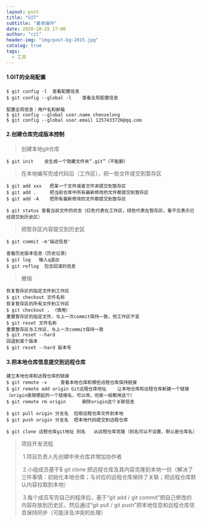 ```yaml
---
layout: post
title: "GIT"
subtitle: "基本操作"
date: 2020-10-25 17:00
author: "czl"
header-img: "img/post-bg-2015.jpg"
catalog: true
tags:
  - 工具
---
```


#### 1.GIT的全局配置

```shell
$ git config -l  查看配置信息
$ git config --global -l	查看全局配置信息

配置全局信息：用户名和邮箱
$ git config --global user.name chenzelong
$ git config --global user.email 1257433726@qq.com
```

#### 2.创建仓库完成版本控制

> 创建本地git仓库

``` shell
$ git init    会生成一个隐藏文件夹“.git”（不能删）
```

> 在本地编写完成代码后（工作区），把一些文件提交到暂存区

```shell
$ git add xxx 	把某一个文件或者文件夹提交到暂存区
$ git add . 	把当前仓库中所有最新修改的文件都提交到暂存区
$ git add -A	把所有最新修改的文件都提交到暂存区

$ git status 查看当前文件的状态（红色代表在工作区，绿色代表在暂存区，看不见表示已经提交到历史区）
```

> 把暂存区内容提交到历史区

```shell
$ git commit -m'描述信息'

查看历史版本信息（历史记录）
$ git log   输入q退出
$ git reflog  包含回滚的信息
```

>撤销

```shell
恢复暂存区的指定文件到工作区
$ git checkout 文件名称
恢复暂存区的所有文件到工作区
$ git checkout . （慎用）
重置暂存区的指定文件，与上一次commit保持一致，但工作区不变
$ git reset 文件名称
重置暂存区与工作区，与上一次commit保持一致
$ git reset --hard
回退到某个版本
$ git reset --hard 版本号
```



#### 3.把本地仓库信息提交到远程仓库

```shell
建立本地仓库和远程仓库的链接
$ git remote -v 	查看本地仓库和哪些远程仓库保持链接
$ git remote add origin Git远程仓库地址	 让本地仓库和远程仓库新建一个链接（origin是随便起的一个链接名，可以改，但是一般都用这个）
$ git remote rm origin 		删除origin这个关联信息

$ git pull origin 分支名  拉取远程仓库文件到本地
$ git push origin 分支名  把本地代码提交到远程仓库

$ git clone 远程仓库git地址 别名   从远程仓库克隆（别名可以不设置，默认是仓库名）
```

> 项目开发流程
>
> ​	1.项目负责人先创建中央仓库并增加协作者
>
> ​	2.小组成员基于$ git clone 把远程仓库及其内容克隆到本地一份（解决了三件事情：初始化本地仓库；与对应的远程仓库保持了关联；把远程仓库默认内容拉取到本地）
>
> ​	3.每个成员写完自己的程序后，基于“git add / git commit”把自己修改的内容存放到历史区，然后通过“git pull / git push”把本地信息和远程仓库信息保持同步（可能涉及冲突的处理）